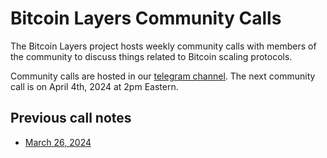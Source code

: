 # Bitcoin Layers Community Calls

The Bitcoin Layers project hosts weekly community calls with members of the community to discuss things related to Bitcoin scaling protocols.

Community calls are hosted in our [telegram channel](https://t.me/+8rv-1I2gkmQ4ZmJh). The next community call is on April 4th, 2024 at 2pm Eastern.

## Previous call notes

- [March 26, 2024](https://github.com/bitcoinlayers/community-calls/blob/main/notes/03-27-2024.md)
